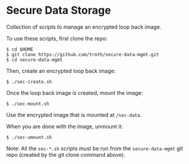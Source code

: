 # Secure Data Storage

Collection of scripts to manage an encrypted loop back image.

To use these scripts, first clone the repo:

    $ cd $HOME
    $ git clone https://github.com/troth/secure-data-mgmt.git
    $ cd secure-data-mgmt

Then, create an encrypted loop back image:

    $ ./sec-create.sh

Once the loop back image is created, mount the image:

    $ ./sec-mount.sh

Use the encrypted image that is mounted at `/sec-data`.

When you are done with the image, unmount it:

    $ ./sec-umount.sh

Note: All the `sec-*.sh` scripts must be run from the `secure-data-mgmt` git
repo (created by the git clone command above).
